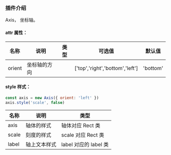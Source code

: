 ### 插件介绍

Axis， 坐标轴。

#### attr 属性：

| 名称   | 说明         | 类型 | 可选值                          | 默认值   |
| ------ | ------------ | ---- | ------------------------------- | -------- |
| orient | 坐标轴的方向 |      | ['top','right','bottom','left'] | 'bottom' |

#### style 样式：

```javascript
const axis = new Axis({ orient: 'left' })
axis.style('scale', false)
```

| 名称  | 说明         | 类型                  |
| ----- | ------------ | --------------------- |
| axis  | 轴体的样式   | 轴体对应 Rect 类      |
| scale | 刻度的样式   | scale 对应 Rect 类    |
| label | 轴上文本样式 | label 对应的 label 类 |
